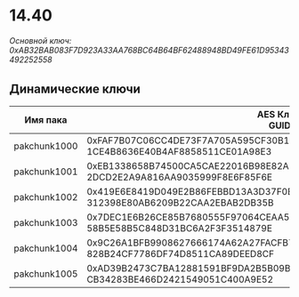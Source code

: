 # 14.40

###### Основной ключ: 0xAB32BAB083F7D923A33AA768BC64B64BF62488948BD49FE61D95343492252558

## Динамические ключи

| Имя пака     | AES Ключ<br/>GUID                                                                                       |
|--------------|---------------------------------------------------------------------------------------------------------|
| pakchunk1000 | 0xFAF7B07C06CC4DE73F7A705A595CF30B1887C3C58B4C9BDF016CC599C3894F86<br/>1CE4B8636E40B4AF8858511CE01A98E3 |
| pakchunk1001 | 0xEB1338658B74500CA5CAE22016B98E82AE1F6151F60A113340D725F0A190174A<br/>2DCD2E2A9A816AA9035999F8E6F85F6E |
| pakchunk1002 | 0x419E6E8419D049E2B86FEBBD13A3D37F0EE3DAC70F3133D7E1F153389588C043<br/>312398E80AB6209B22CAA2EBAB2DB35B |
| pakchunk1003 | 0x7DEC1E6B26CE85B7680555F97064CEAA5C788DFDC674F98A6A711F726DEDB943<br/>58B5E58B5C848D31BC6A2F3F3514879E |
| pakchunk1004 | 0x9C26A1BFB9908627666174A62A27FACFB77A6D0EB499D3D0ED2ADD67B6B719A1<br/>828B24CF7786DF74D8511CA89DEED8CF |
| pakchunk1005 | 0xAD39B2473C7BA12881591BF9DA2B5B09B00594B232ED6E9D6680DC7F24CC9B2A<br/>CB34283BE466D2421549051C400A9E52 |
